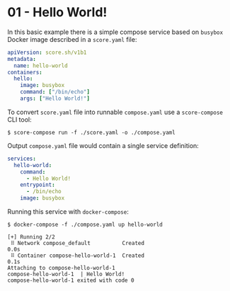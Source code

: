 # 01 - Hello World!

In this basic example there is a simple compose service based on `busybox` Docker image described in a `score.yaml` file:

```yaml
apiVersion: score.sh/v1b1
metadata:
  name: hello-world
containers:
  hello:
    image: busybox
    command: ["/bin/echo"]
    args: ["Hello World!"]
```

To convert `score.yaml` file into runnable `compose.yaml` use a `score-compose` CLI tool:

```console
$ score-compose run -f ./score.yaml -o ./compose.yaml
```

Output `compose.yaml` file would contain a single service definition:

```yaml
services:
  hello-world:
    command:
      - Hello World!
    entrypoint:
      - /bin/echo
    image: busybox
```

Running this service with `docker-compose`:

```console
$ docker-compose -f ./compose.yaml up hello-world

[+] Running 2/2
 ⠿ Network compose_default          Created                                                                                                                                               0.0s
 ⠿ Container compose-hello-world-1  Created                                                                                                                                               0.1s
Attaching to compose-hello-world-1
compose-hello-world-1  | Hello World!
compose-hello-world-1 exited with code 0
```
